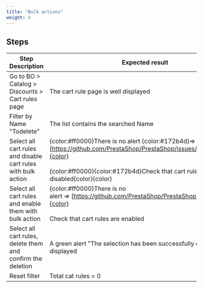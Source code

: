 ```yaml
---
title: "Bulk actions"
weight: 4
---
```

## Steps
| Step Description | Expected result |
| ----- | ----- |
| Go to BO > Catalog > Discounts > Cart rules page | The cart rule page is well displayed |
| Filter by Name "Todelete" | The list contains the searched Name |
| Select all cart rules and disable cart rules with bulk action | {color:#ff0000}There is no alert {color:#172b4d}=> [https://github.com/PrestaShop/PrestaShop/issues/23756]{color}{color}<br><br>{color:#ff0000}{color:#172b4d}Check that cart rules are disabled{color}{color} |
| Select all cart rules and enable them with bulk action | {color:#ff0000}There is no alert => [https://github.com/PrestaShop/PrestaShop/issues/23756]{color}<br><br>Check that cart rules are enabled |
| Select all cart rules, delete them and confirm the deletion | A green alert "The selection has been successfully deleted." is displayed |
| Reset filter | Total cat rules = 0 |
